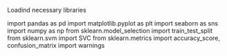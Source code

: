 Loadind necessary libraries

import pandas as pd
import matplotlib.pyplot as plt
import seaborn as sns
import numpy as np
from sklearn.model_selection import train_test_split
from sklearn.svm import SVC
from sklearn.metrics import accuracy_score, confusion_matrix
import warnings
